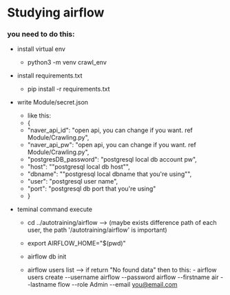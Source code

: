 # Studying airflow

### you need to do this:

- install virtual env
    - python3 -m venv crawl_env

- install requirements.txt
    - pip install -r requirements.txt

- write Module/secret.json
    - like this:
    - {
    -    "naver_api_id": "open api, you can change if you want. ref Module/Crawling.py",
    -    "naver_api_pw": "open api, you can change if you want. ref Module/Crawling.py",
    -    "postgresDB_password": "postgresql local db account pw",
    -    "host": ""postgresql local db host"",
    -    "dbname": ""postgresql local dbname that you're using"",
    -    "user": "postgresql user name",
    -    "port": "postgresql db port that you're using"
    - }

- teminal command execute
    - cd ../autotraining/airflow
          --> (maybe exists difference path of each user,
             the path '/autotraining/airflow' is important)

    - export AIRFLOW_HOME="$(pwd)"

    - airflow db init

    - airflow users list --> if return "No found data"
        then to this:
            - airflow users create --username airflow --password airflow --firstname air --lastname flow --role Admin --email you@email.com